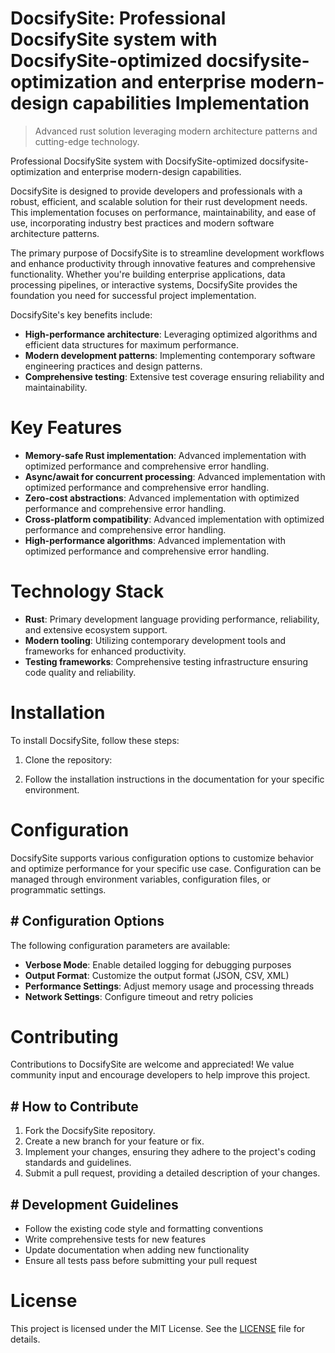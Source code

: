 <!-- fallback_DocsifySite_20251001220635_27262 -->

# DocsifySite: Professional DocsifySite system with DocsifySite-optimized docsifysite-optimization and enterprise modern-design capabilities Implementation
> Advanced rust solution leveraging modern architecture patterns and cutting-edge technology.

Professional DocsifySite system with DocsifySite-optimized docsifysite-optimization and enterprise modern-design capabilities.

DocsifySite is designed to provide developers and professionals with a robust, efficient, and scalable solution for their rust development needs. This implementation focuses on performance, maintainability, and ease of use, incorporating industry best practices and modern software architecture patterns.

The primary purpose of DocsifySite is to streamline development workflows and enhance productivity through innovative features and comprehensive functionality. Whether you're building enterprise applications, data processing pipelines, or interactive systems, DocsifySite provides the foundation you need for successful project implementation.

DocsifySite's key benefits include:

* **High-performance architecture**: Leveraging optimized algorithms and efficient data structures for maximum performance.
* **Modern development patterns**: Implementing contemporary software engineering practices and design patterns.
* **Comprehensive testing**: Extensive test coverage ensuring reliability and maintainability.

# Key Features

* **Memory-safe Rust implementation**: Advanced implementation with optimized performance and comprehensive error handling.
* **Async/await for concurrent processing**: Advanced implementation with optimized performance and comprehensive error handling.
* **Zero-cost abstractions**: Advanced implementation with optimized performance and comprehensive error handling.
* **Cross-platform compatibility**: Advanced implementation with optimized performance and comprehensive error handling.
* **High-performance algorithms**: Advanced implementation with optimized performance and comprehensive error handling.

# Technology Stack

* **Rust**: Primary development language providing performance, reliability, and extensive ecosystem support.
* **Modern tooling**: Utilizing contemporary development tools and frameworks for enhanced productivity.
* **Testing frameworks**: Comprehensive testing infrastructure ensuring code quality and reliability.

# Installation

To install DocsifySite, follow these steps:

1. Clone the repository:


2. Follow the installation instructions in the documentation for your specific environment.

# Configuration

DocsifySite supports various configuration options to customize behavior and optimize performance for your specific use case. Configuration can be managed through environment variables, configuration files, or programmatic settings.

## # Configuration Options

The following configuration parameters are available:

* **Verbose Mode**: Enable detailed logging for debugging purposes
* **Output Format**: Customize the output format (JSON, CSV, XML)
* **Performance Settings**: Adjust memory usage and processing threads
* **Network Settings**: Configure timeout and retry policies

# Contributing

Contributions to DocsifySite are welcome and appreciated! We value community input and encourage developers to help improve this project.

## # How to Contribute

1. Fork the DocsifySite repository.
2. Create a new branch for your feature or fix.
3. Implement your changes, ensuring they adhere to the project's coding standards and guidelines.
4. Submit a pull request, providing a detailed description of your changes.

## # Development Guidelines

* Follow the existing code style and formatting conventions
* Write comprehensive tests for new features
* Update documentation when adding new functionality
* Ensure all tests pass before submitting your pull request

# License

This project is licensed under the MIT License. See the [LICENSE](https://github.com/Willysc10/DocsifySite/blob/main/LICENSE) file for details.
